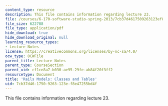 ```yaml
---
content_type: resource
description: This file contains information regarding lecture 23.
file: /courses/6-170-software-studio-spring-2013/7cb37d4617509263123ef8e47255bd4f_MIT6_170S13_23-rails-model.pdf
file_size: 622788
file_type: application/pdf
hide_download: true
hide_download_original: null
learning_resource_types:
- Lecture Notes
license: https://creativecommons.org/licenses/by-nc-sa/4.0/
ocw_type: OCWFile
parent_title: Lecture Notes
parent_type: CourseSection
parent_uid: cf1ce8a7-b030-ae95-29fe-ab84f20f3ff2
resourcetype: Document
title: 'Rails Models: Classes and Tables'
uid: 7cb37d46-1750-9263-123e-f8e47255bd4f
---
```

This file contains information regarding lecture 23.